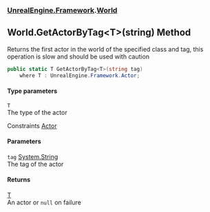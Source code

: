 ### [UnrealEngine.Framework](./UnrealEngine-Framework.md 'UnrealEngine.Framework').[World](./World.md 'UnrealEngine.Framework.World')
## World.GetActorByTag&lt;T&gt;(string) Method
Returns the first actor in the world of the specified class and tag, this operation is slow and should be used with caution  
```csharp
public static T GetActorByTag<T>(string tag)
    where T : UnrealEngine.Framework.Actor;
```
#### Type parameters
<a name='UnrealEngine-Framework-World-GetActorByTag-T-(string)-T'></a>
`T`  
The type of the actor  

Constraints [Actor](./Actor.md 'UnrealEngine.Framework.Actor')  
  
#### Parameters
<a name='UnrealEngine-Framework-World-GetActorByTag-T-(string)-tag'></a>
`tag` [System.String](https://docs.microsoft.com/en-us/dotnet/api/System.String 'System.String')  
The tag of the actor  
  
#### Returns
[T](#UnrealEngine-Framework-World-GetActorByTag-T-(string)-T 'UnrealEngine.Framework.World.GetActorByTag&lt;T&gt;(string).T')  
An actor or `null` on failure  
